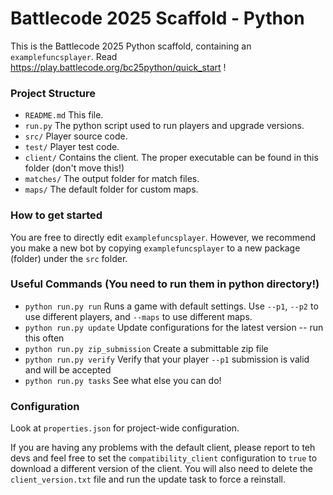 # Battlecode 2025 Scaffold - Python

This is the Battlecode 2025 Python scaffold, containing an `examplefuncsplayer`. Read https://play.battlecode.org/bc25python/quick_start !


### Project Structure

- `README.md`
    This file.
- `run.py`
    The python script used to run players and upgrade versions.
- `src/`
    Player source code.
- `test/`
    Player test code.
- `client/`
    Contains the client. The proper executable can be found in this folder (don't move this!)
- `matches/`
    The output folder for match files.
- `maps/`
    The default folder for custom maps.

### How to get started

You are free to directly edit `examplefuncsplayer`.
However, we recommend you make a new bot by copying `examplefuncsplayer` to a new package (folder) under the `src` folder.

### Useful Commands (You need to run them in python directory!)

- `python run.py run`
    Runs a game with default settings. Use `--p1`, `--p2` to use different players, and `--maps` to use different maps.
- `python run.py update`
    Update configurations for the latest version -- run this often
- `python run.py zip_submission`
    Create a submittable zip file
- `python run.py verify`
    Verify that your player `--p1` submission is valid and will be accepted
- `python run.py tasks`
    See what else you can do!


### Configuration 

Look at `properties.json` for project-wide configuration.

If you are having any problems with the default client, please report to teh devs and
feel free to set the `compatibility_client` configuration to `true` to download a different version of the client. You will also need to delete the `client_version.txt` file and run the update task to force a reinstall.
